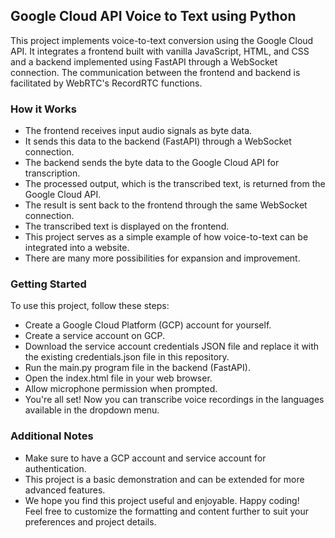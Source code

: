 ## Google Cloud API Voice to Text using Python

This project implements voice-to-text conversion using the Google Cloud API. It integrates a frontend built with vanilla JavaScript, HTML, and CSS and a backend implemented using FastAPI through a WebSocket connection. The communication between the frontend and backend is facilitated by WebRTC's RecordRTC functions.

### How it Works
* The frontend receives input audio signals as byte data.  
* It sends this data to the backend (FastAPI) through a WebSocket connection.  
* The backend sends the byte data to the Google Cloud API for transcription.  
* The processed output, which is the transcribed text, is returned from the Google Cloud API.  
* The result is sent back to the frontend through the same WebSocket connection.  
* The transcribed text is displayed on the frontend.  
* This project serves as a simple example of how voice-to-text can be integrated into a website.   
* There are many more possibilities for expansion and improvement.  

### Getting Started
To use this project, follow these steps:

* Create a Google Cloud Platform (GCP) account for yourself.  
* Create a service account on GCP.  
* Download the service account credentials JSON file and replace it with the existing credentials.json file in this repository.  
* Run the main.py program file in the backend (FastAPI).  
* Open the index.html file in your web browser.  
* Allow microphone permission when prompted.  
* You're all set! Now you can transcribe voice recordings in the languages available in the dropdown menu.  

### Additional Notes
* Make sure to have a GCP account and service account for authentication.  
* This project is a basic demonstration and can be extended for more advanced features.  
* We hope you find this project useful and enjoyable. Happy coding!  
Feel free to customize the formatting and content further to suit your preferences and project details.  
